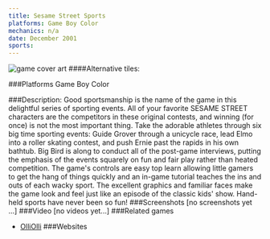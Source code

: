 ```yaml
---
title: Sesame Street Sports
platforms: Game Boy Color
mechanics: n/a
date: December 2001
sports: 
---
```

![game cover art](//images.igdb.com/igdb/image/upload/t_cover_big/vuwwe9mgs57m8ske9jxs.jpg "Logo Title Text 1")
####Alternative tiles:

###Platforms
Game Boy Color

###Description:
Good sportsmanship is the name of the game in this delightful series of sporting events. All of your favorite SESAME STREET characters are the competitors in these original contests, and winning (for once) is not the most important thing. Take the adorable athletes through six big time sporting events: Guide Grover through a unicycle race, lead Elmo into a roller skating contest, and push Ernie past the rapids in his own bathtub. Big Bird is along to conduct all of the post-game interviews, putting the emphasis of the events squarely on fun and fair play rather than heated competition. The game's controls are easy top learn allowing little gamers to get the hang of things quickly and an in-game tutorial teaches the ins and outs of each wacky sport. The excellent graphics and familiar faces make the game look and feel just like an episode of the classic kids' show. Hand-held sports have never been so fun!
###Screenshots
[no screenshots yet ...]
###Video
[no videos yet...]
###Related games
* [OlliOlli](/games/olliolli-7768/)
###Websites

